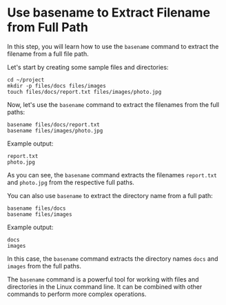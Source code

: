 # Use basename to Extract Filename from Full Path

In this step, you will learn how to use the `basename` command to extract the filename from a full file path.

Let's start by creating some sample files and directories:

```
cd ~/project
mkdir -p files/docs files/images
touch files/docs/report.txt files/images/photo.jpg
```

Now, let's use the `basename` command to extract the filenames from the full paths:

```
basename files/docs/report.txt
basename files/images/photo.jpg
```

Example output:

```
report.txt
photo.jpg
```

As you can see, the `basename` command extracts the filenames `report.txt` and `photo.jpg` from the respective full paths.

You can also use `basename` to extract the directory name from a full path:

```
basename files/docs
basename files/images
```

Example output:

```
docs
images
```

In this case, the `basename` command extracts the directory names `docs` and `images` from the full paths.

The `basename` command is a powerful tool for working with files and directories in the Linux command line. It can be combined with other commands to perform more complex operations.

